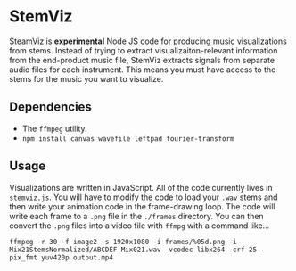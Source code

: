 # StemViz

SteamViz is **experimental** Node JS code for producing music visualizations
from stems. Instead of trying to extract visualizaiton-relevant information from
the end-product music file, StemViz extracts signals from separate audio files
for each instrument. This means you must have access to the stems for the music
you want to visualize.

## Dependencies

- The `ffmpeg` utility.
- `npm install canvas wavefile leftpad fourier-transform`

## Usage

Visualizations are written in JavaScript. All of the code currently lives in
`stemviz.js`. You will have to modify the code to load your `.wav` stems and
then write your animation code in the frame-drawing loop. The code will write
each frame to a `.png` file in the `./frames` directory. You can then convert
the `.png` files into a video file with `ffmpg` with a command like...

```
ffmpeg -r 30 -f image2 -s 1920x1080 -i frames/%05d.png -i Mix21StemsNormalized/ABCDEF-Mix021.wav -vcodec libx264 -crf 25 -pix_fmt yuv420p output.mp4
```
